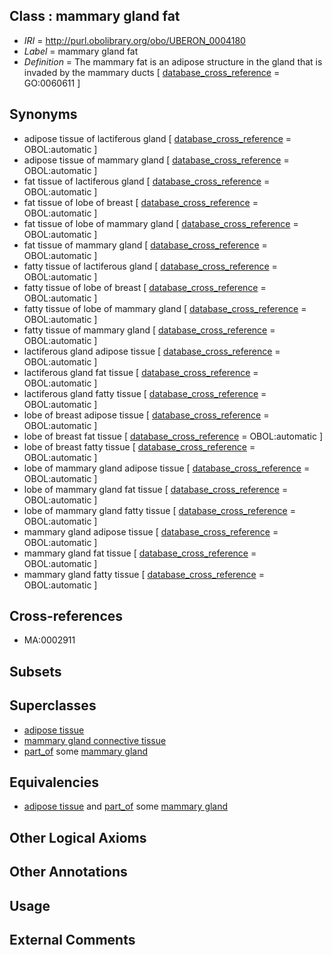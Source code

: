
## Class : mammary gland fat

 * *IRI* = http://purl.obolibrary.org/obo/UBERON_0004180
 * *Label* = mammary gland fat
 * *Definition* = The mammary fat is an adipose structure in the gland that is invaded by the mammary ducts [ [database_cross_reference](../../ef/oboInOwl#hasDbXref.md) = GO:0060611 ]

## Synonyms

 * adipose tissue of lactiferous gland [ [database_cross_reference](../../ef/oboInOwl#hasDbXref.md) = OBOL:automatic ]
 * adipose tissue of mammary gland [ [database_cross_reference](../../ef/oboInOwl#hasDbXref.md) = OBOL:automatic ]
 * fat tissue of lactiferous gland [ [database_cross_reference](../../ef/oboInOwl#hasDbXref.md) = OBOL:automatic ]
 * fat tissue of lobe of breast [ [database_cross_reference](../../ef/oboInOwl#hasDbXref.md) = OBOL:automatic ]
 * fat tissue of lobe of mammary gland [ [database_cross_reference](../../ef/oboInOwl#hasDbXref.md) = OBOL:automatic ]
 * fat tissue of mammary gland [ [database_cross_reference](../../ef/oboInOwl#hasDbXref.md) = OBOL:automatic ]
 * fatty tissue of lactiferous gland [ [database_cross_reference](../../ef/oboInOwl#hasDbXref.md) = OBOL:automatic ]
 * fatty tissue of lobe of breast [ [database_cross_reference](../../ef/oboInOwl#hasDbXref.md) = OBOL:automatic ]
 * fatty tissue of lobe of mammary gland [ [database_cross_reference](../../ef/oboInOwl#hasDbXref.md) = OBOL:automatic ]
 * fatty tissue of mammary gland [ [database_cross_reference](../../ef/oboInOwl#hasDbXref.md) = OBOL:automatic ]
 * lactiferous gland adipose tissue [ [database_cross_reference](../../ef/oboInOwl#hasDbXref.md) = OBOL:automatic ]
 * lactiferous gland fat tissue [ [database_cross_reference](../../ef/oboInOwl#hasDbXref.md) = OBOL:automatic ]
 * lactiferous gland fatty tissue [ [database_cross_reference](../../ef/oboInOwl#hasDbXref.md) = OBOL:automatic ]
 * lobe of breast adipose tissue [ [database_cross_reference](../../ef/oboInOwl#hasDbXref.md) = OBOL:automatic ]
 * lobe of breast fat tissue [ [database_cross_reference](../../ef/oboInOwl#hasDbXref.md) = OBOL:automatic ]
 * lobe of breast fatty tissue [ [database_cross_reference](../../ef/oboInOwl#hasDbXref.md) = OBOL:automatic ]
 * lobe of mammary gland adipose tissue [ [database_cross_reference](../../ef/oboInOwl#hasDbXref.md) = OBOL:automatic ]
 * lobe of mammary gland fat tissue [ [database_cross_reference](../../ef/oboInOwl#hasDbXref.md) = OBOL:automatic ]
 * lobe of mammary gland fatty tissue [ [database_cross_reference](../../ef/oboInOwl#hasDbXref.md) = OBOL:automatic ]
 * mammary gland adipose tissue [ [database_cross_reference](../../ef/oboInOwl#hasDbXref.md) = OBOL:automatic ]
 * mammary gland fat tissue [ [database_cross_reference](../../ef/oboInOwl#hasDbXref.md) = OBOL:automatic ]
 * mammary gland fatty tissue [ [database_cross_reference](../../ef/oboInOwl#hasDbXref.md) = OBOL:automatic ]

## Cross-references

 * MA:0002911

## Subsets


## Superclasses

 * [adipose tissue](../../UBERON/13/UBERON_0001013.md)
 * [mammary gland connective tissue](../../UBERON/84/UBERON_0003584.md)
 * [part_of](../../BFO/50/BFO_0000050.md) some [mammary gland](../../UBERON/11/UBERON_0001911.md)

## Equivalencies

 * [adipose tissue](../../UBERON/13/UBERON_0001013.md) and [part_of](../../BFO/50/BFO_0000050.md) some [mammary gland](../../UBERON/11/UBERON_0001911.md)

## Other Logical Axioms


## Other Annotations


## Usage


## External Comments

